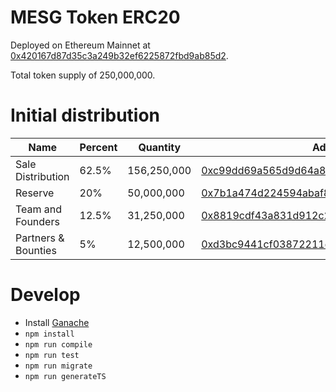 # MESG Token ERC20

Deployed on Ethereum Mainnet at [0x420167d87d35c3a249b32ef6225872fbd9ab85d2](https://etherscan.io/token/0x420167d87d35c3a249b32ef6225872fbd9ab85d2).

Total token supply of 250,000,000.

# Initial distribution

|Name|Percent|Quantity|Address|
|---|---|---|---|
|Sale Distribution|62.5%|156,250,000|[0xc99dd69a565d9d64a8b1ba2d76cf49023913bdcc](https://etherscan.io/token/0x420167d87d35c3a249b32ef6225872fbd9ab85d2?a=0xc99dd69a565d9d64a8b1ba2d76cf49023913bdcc)|
|Reserve|20%|50,000,000|[0x7b1a474d224594abaf887868729ac2933704d050](https://etherscan.io/token/0x420167d87d35c3a249b32ef6225872fbd9ab85d2?a=0x7b1a474d224594abaf887868729ac2933704d050)|
|Team and Founders|12.5%|31,250,000|[0x8819cdf43a831d912c2cd4b5e18c8ec7ee944e51](https://etherscan.io/token/0x420167d87d35c3a249b32ef6225872fbd9ab85d2?a=0x8819cdf43a831d912c2cd4b5e18c8ec7ee944e51)|
|Partners & Bounties|5%|12,500,000|[0xd3bc9441cf03872211e20e3b65753b987e4902c4](https://etherscan.io/token/0x420167d87d35c3a249b32ef6225872fbd9ab85d2?a=0xd3bc9441cf03872211e20e3b65753b987e4902c4)|

# Develop

- Install [Ganache](https://github.com/trufflesuite/ganache/releases/latest)
- `npm install`
- `npm run compile`
- `npm run test`
- `npm run migrate`
- `npm run generateTS`
